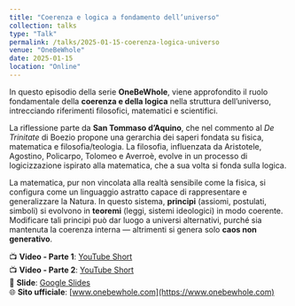 ```yaml
---
title: "Coerenza e logica a fondamento dell’universo"
collection: talks
type: "Talk"
permalink: /talks/2025-01-15-coerenza-logica-universo
venue: "OneBeWhole"
date: 2025-01-15
location: "Online"
---
```

In questo episodio della serie **OneBeWhole**, viene approfondito il ruolo fondamentale della **coerenza e della logica** nella struttura dell’universo, intrecciando riferimenti filosofici, matematici e scientifici.

La riflessione parte da **San Tommaso d’Aquino**, che nel commento al *De Trinitate* di Boezio propone una gerarchia dei saperi fondata su fisica, matematica e filosofia/teologia. La filosofia, influenzata da Aristotele, Agostino, Policarpo, Tolomeo e Averroè, evolve in un processo di logicizzazione ispirato alla matematica, che a sua volta si fonda sulla logica.

La matematica, pur non vincolata alla realtà sensibile come la fisica, si configura come un linguaggio astratto capace di rappresentare e generalizzare la Natura. In questo sistema, **principi** (assiomi, postulati, simboli) si evolvono in **teoremi** (leggi, sistemi ideologici) in modo coerente. Modificare tali principi può dar luogo a universi alternativi, purché sia mantenuta la coerenza interna — altrimenti si genera solo **caos non generativo**.

📺 **Video - Parte 1**: [YouTube Short](https://www.youtube.com/shorts/avmVadEZ71Y)  
📺 **Video - Parte 2**: [YouTube Short](https://www.youtube.com/shorts/cKmv8PH_QFI)  
📑 **Slide**: [Google Slides](https://docs.google.com/presentation/d/1bMjseEkjzre_c-XUUk6Deoa7AOylIqJSKk8gjcWrOWg)  
🌐 **Sito ufficiale**: [www.onebewhole.com](https://www.onebewhole.com)
